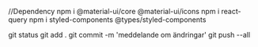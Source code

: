 //Dependency
npm i @material-ui/core @material-ui/icons
npm i react-query
npm i styled-components @types/styled-components

git status
git add .
git commit -m 'meddelande om ändringar'
git push --all
